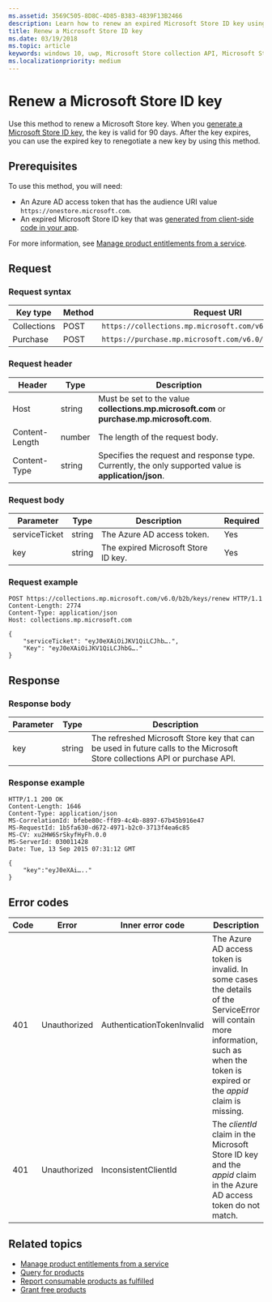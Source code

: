 ```yaml
---
ms.assetid: 3569C505-8D8C-4D85-B383-4839F13B2466
description: Learn how to renew an expired Microsoft Store ID key using the renew method in the Microsoft Store collection and purchase APIs.
title: Renew a Microsoft Store ID key
ms.date: 03/19/2018
ms.topic: article
keywords: windows 10, uwp, Microsoft Store collection API, Microsoft Store purchase API, Microsoft Store ID key, renew
ms.localizationpriority: medium
---
```

# Renew a Microsoft Store ID key


Use this method to renew a Microsoft Store key. When you [generate a Microsoft Store ID key](view-and-grant-products-from-a-service.md#step-4), the key is valid for 90 days. After the key expires, you can use the expired key to renegotiate a new key by using this method.

## Prerequisites


To use this method, you will need:

* An Azure AD access token that has the audience URI value `https://onestore.microsoft.com`.
* An expired Microsoft Store ID key that was [generated from client-side code in your app](view-and-grant-products-from-a-service.md#step-4).

For more information, see [Manage product entitlements from a service](view-and-grant-products-from-a-service.md).

## Request

### Request syntax

| Key type    | Method | Request URI                                              |
|-------------|--------|----------------------------------------------------------|
| Collections | POST   | ```https://collections.mp.microsoft.com/v6.0/b2b/keys/renew``` |
| Purchase    | POST   | ```https://purchase.mp.microsoft.com/v6.0/b2b/keys/renew```    |


### Request header

| Header         | Type   | Description                                                                                           |
|----------------|--------|-------------------------------------------------------------------------------------------------------|
| Host           | string | Must be set to the value **collections.mp.microsoft.com** or **purchase.mp.microsoft.com**.           |
| Content-Length | number | The length of the request body.                                                                       |
| Content-Type   | string | Specifies the request and response type. Currently, the only supported value is **application/json**. |


### Request body

| Parameter     | Type   | Description                       | Required |
|---------------|--------|-----------------------------------|----------|
| serviceTicket | string | The Azure AD access token.        | Yes      |
| key           | string | The expired Microsoft Store ID key. | Yes       |


### Request example

```syntax
POST https://collections.mp.microsoft.com/v6.0/b2b/keys/renew HTTP/1.1
Content-Length: 2774
Content-Type: application/json
Host: collections.mp.microsoft.com

{
    "serviceTicket": "eyJ0eXAiOiJKV1QiLCJhb….",
    "Key": "eyJ0eXAiOiJKV1QiLCJhbG…."
}
```

## Response


### Response body

| Parameter | Type   | Description                                                                                                            |
|-----------|--------|------------------------------------------------------------------------------------------------------------------------|
| key       | string | The refreshed Microsoft Store key that can be used in future calls to the Microsoft Store collections API or purchase API. |


### Response example

```syntax
HTTP/1.1 200 OK
Content-Length: 1646
Content-Type: application/json
MS-CorrelationId: bfebe80c-ff89-4c4b-8897-67b45b916e47
MS-RequestId: 1b5fa630-d672-4971-b2c0-3713f4ea6c85
MS-CV: xu2HW6SrSkyfHyFh.0.0
MS-ServerId: 030011428
Date: Tue, 13 Sep 2015 07:31:12 GMT

{
    "key":"eyJ0eXAi….."
}
```

## Error codes


| Code | Error        | Inner error code           | Description   |
|------|--------------|----------------------------|---------------|
| 401  | Unauthorized | AuthenticationTokenInvalid | The Azure AD access token is invalid. In some cases the details of the ServiceError will contain more information, such as when the token is expired or the *appid* claim is missing. |
| 401  | Unauthorized | InconsistentClientId       | The *clientId* claim in the Microsoft Store ID key and the *appid* claim in the Azure AD access token do not match.                                                                     |


## Related topics


* [Manage product entitlements from a service](view-and-grant-products-from-a-service.md)
* [Query for products](query-for-products.md)
* [Report consumable products as fulfilled](report-consumable-products-as-fulfilled.md)
* [Grant free products](grant-free-products.md)
